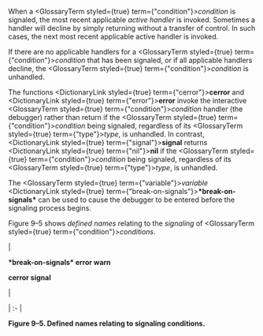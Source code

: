  



When a <GlossaryTerm styled={true} term={"condition"}><i>condition</i></GlossaryTerm> is signaled, the most recent applicable *active handler* is invoked. Sometimes a handler will decline by simply returning without a transfer of control. In such cases, the next most recent applicable active handler is invoked. 



If there are no applicable handlers for a <GlossaryTerm styled={true} term={"condition"}><i>condition</i></GlossaryTerm> that has been signaled, or if all applicable handlers decline, the <GlossaryTerm styled={true} term={"condition"}><i>condition</i></GlossaryTerm> is unhandled. 



The functions <DictionaryLink styled={true} term={"cerror"}><b>cerror</b></DictionaryLink> and <DictionaryLink styled={true} term={"error"}><b>error</b></DictionaryLink> invoke the interactive <GlossaryTerm styled={true} term={"condition"}><i>condition</i></GlossaryTerm> handler (the debugger) rather than return if the <GlossaryTerm styled={true} term={"condition"}><i>condition</i></GlossaryTerm> being signaled, regardless of its <GlossaryTerm styled={true} term={"type"}><i>type</i></GlossaryTerm>, is unhandled. In contrast, <DictionaryLink styled={true} term={"signal"}><b>signal</b></DictionaryLink> returns <DictionaryLink styled={true} term={"nil"}><b>nil</b></DictionaryLink> if the <GlossaryTerm styled={true} term={"condition"}><i>condition</i></GlossaryTerm> being signaled, regardless of its <GlossaryTerm styled={true} term={"type"}><i>type</i></GlossaryTerm>, is unhandled. 



The <GlossaryTerm styled={true} term={"variable"}><i>variable</i></GlossaryTerm> <DictionaryLink styled={true} term={"break-on-signals"}><b>\*break-on-signals\*</b></DictionaryLink> can be used to cause the debugger to be entered before the signaling process begins. 



Figure 9–5 shows *defined names* relating to the *signaling* of <GlossaryTerm styled={true} term={"condition"}><i>conditions</i></GlossaryTerm>. 



|<p>**\*break-on-signals\* error warn** </p><p>**cerror signal**</p>|

| :- |





**Figure 9–5. Defined names relating to signaling conditions.** 







 



 



